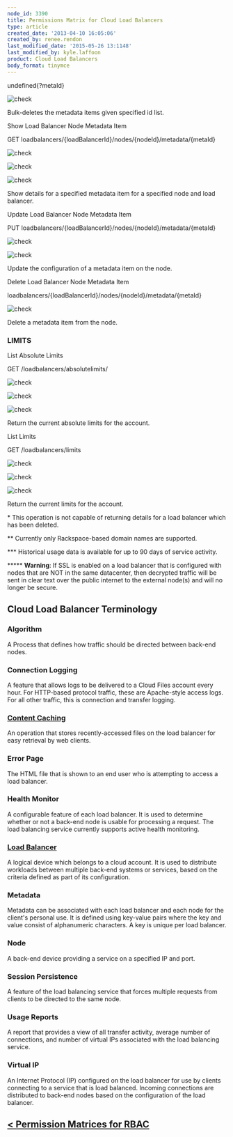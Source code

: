 ```yaml
---
node_id: 3390
title: Permissions Matrix for Cloud Load Balancers
type: article
created_date: '2013-04-10 16:05:06'
created_by: renee.rendon
last_modified_date: '2015-05-26 13:1148'
last_modified_by: kyle.laffoon
product: Cloud Load Balancers
body_format: tinymce
---
```


undefined{?metaId}

 

 

![check](/knowledge_center/sites/default/files/field/image/green%20checkmark_2.png)

Bulk-deletes the metadata items given specified id list.

Show Load Balancer Node Metadata Item

GET loadbalancers/{loadBalancerId}/nodes/{nodeId}/metadata/{metaId}

![check](/knowledge_center/sites/default/files/field/image/green%20checkmark_2.png)

![check](/knowledge_center/sites/default/files/field/image/green%20checkmark_2.png)

![check](/knowledge_center/sites/default/files/field/image/green%20checkmark_2.png)

Show details for a specified metadata item for a specified node and load
balancer.

Update Load Balancer Node Metadata Item

PUT loadbalancers/{loadBalancerId}/nodes/{nodeId}/metadata/{metaId}

 

![check](/knowledge_center/sites/default/files/field/image/green%20checkmark_2.png)

![check](/knowledge_center/sites/default/files/field/image/green%20checkmark_2.png)

Update the configuration of a metadata item on the node.

Delete Load Balancer Node Metadata Item 

loadbalancers/{loadBalancerId}/nodes/{nodeId}/metadata/{metaId}

 

 

![check](/knowledge_center/sites/default/files/field/image/green%20checkmark_2.png)

Delete a metadata item from the node.

### LIMITS

List Absolute Limits

 GET /loadbalancers/absolutelimits/

 ![check](/knowledge_center/sites/default/files/field/image/green%20checkmark_2.png)

 ![check](/knowledge_center/sites/default/files/field/image/green%20checkmark_2.png)

 ![check](/knowledge_center/sites/default/files/field/image/green%20checkmark_2.png)

 Return the current absolute limits for the account.

List Limits

 GET /loadbalancers/limits

 ![check](/knowledge_center/sites/default/files/field/image/green%20checkmark_2.png)

 ![check](/knowledge_center/sites/default/files/field/image/green%20checkmark_2.png)

 ![check](/knowledge_center/sites/default/files/field/image/green%20checkmark_2.png)

 Return the current limits for the account.

\* This operation is not capable of returning details for a load
balancer which has been deleted.

\*\* Currently only Rackspace-based domain names are supported.

\*\*\* Historical usage data is available for up to 90 days of service
activity.

\*\*\*\*\* **Warning**: If SSL is enabled on a load balancer that is
configured with nodes that are NOT in the same datacenter, then
decrypted traffic will be sent in clear text over the public internet to
the external node(s) and will no longer be secure.

 

Cloud Load Balancer Terminology
-------------------------------

### Algorithm

A Process that defines how traffic should be directed between back-end
nodes.

### **Connection Logging**

A feature that allows logs to be delivered to a Cloud Files account
every hour. For HTTP-based protocol traffic, these are Apache-style
access logs. For all other traffic, this is connection and transfer
logging.

### [**Content Caching**](http://www.rackspace.com/knowledge_center/article/content-caching-for-cloud-load-balancers)

An operation that stores recently-accessed files on the load balancer
for easy retrieval by web clients. 

### **Error Page**

The HTML file that is shown to an end user who is attempting to access a
load balancer.

### **Health Monitor**

A configurable feature of each load balancer. It is used to determine
whether or not a back-end node is usable for processing a request. The
load balancing service currently supports active health monitoring.

### [**Load Balancer**](http://www.rackspace.com/knowledge_center/article/configuring-a-cloud-load-balancer-0#Virtual_IP_Type)

A logical device which belongs to a cloud account. It is used to
distribute workloads between multiple back-end systems or services,
based on the criteria defined as part of its configuration.

### Metadata

Metadata can be associated with each load balancer and each node for the
client's personal use. It is defined using key-value pairs where the key
and value consist of alphanumeric characters. A key is unique per load
balancer.

### **Node**

A back-end device providing a service on a specified IP and port.

### **Session Persistence**

A feature of the load balancing service that forces multiple requests
from clients to be directed to the same node.

### **Usage Reports**

A report that provides a view of all transfer activity, average number
of connections, and number of virtual IPs associated with the load
balancing service. 

### **Virtual IP**

An Internet Protocol (IP) configured on the load balancer for use by
clients connecting to a service that is load balanced. Incoming
connections are distributed to back-end nodes based on the configuration
of the load balancer.

 

[\< Permission Matrices for RBAC](http://www.rackspace.com/knowledge_center/article/permissions-matrix-for-role-based-access-control-rbac)
------------------------------------------------------------------------------------------------------------------------------------------

 

